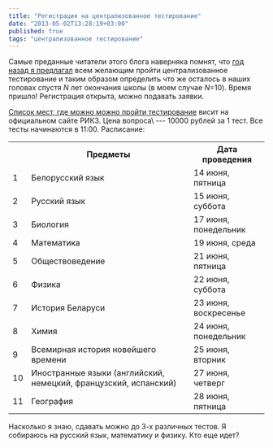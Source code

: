 ```yaml
---
title: "Регистрация на централизованное тестирование"
date: "2013-05-02T13:28:19+03:00"
published: true
tags: "централизованное тестирование"
---
```


Самые преданные читатели этого блога наверняка помнят, что
[год назад я предлагал](/post/centralizedtesting/) всем желающим пройти централизованное тестирование и таким образом
определить что же осталось в наших головах спустя *N* лет окончания школы (в моем случае *N*=10). Время пришло!
Регистрация открыта, можно подавать заявки.

[Список мест, где можно можно пройти тестирование](http://rikc.by/ru/testing/popup/regpostsMinsk.aspx) висит на
официальном сайте РИКЗ. Цена вопроса\ --- 10000 рублей за 1 тест. Все тесты начинаются в 11:00. Расписание:

<table class="table table-striped">
    <tr>
        <th>&nbsp;</th>
        <th>Предметы</th>
        <th>Дата проведения</th>
    </tr>
    <tr>
        <td>1</td>
        <td>Белорусский язык</td>
        <td>14 июня, пятница</td>
    </tr>
    <tr>
        <td>2</td>
        <td>Русский язык</td>
        <td>15 июня, суббота</td>
    </tr>
    <tr>
        <td>3</td>
        <td>Биология</td>
        <td>17 июня, понедельник</td>
    </tr>
    <tr>
        <td>4</td>
        <td>Математика</td>
        <td>19 июня, среда</td>
    </tr>
    <tr>
        <td>5</td>
        <td>Обществоведение</td>
        <td>21 июня, пятница</td>
    </tr>
    <tr>
        <td>6</td>
        <td>Физика</td>
        <td>22 июня, суббота</td>
    </tr>
    <tr>
        <td>7</td>
        <td>История Беларуси</td>
        <td>23 июня, воскресенье</td>
    </tr>
    <tr>
        <td>8</td>
        <td>Химия</td>
        <td>24 июня, понедельник</td>
    </tr>
    <tr>
        <td>9</td>
        <td>Всемирная история новейшего времени</td>
        <td>25 июня, вторник</td>
    </tr>
    <tr>
        <td>10</td>
        <td>Иностранные языки (английский, немецкий, французский, испанский)</td>
        <td>27 июня, четверг</td>
    </tr>
    <tr>
        <td>11</td>
        <td>География</td>
        <td>28 июня, пятница</td>
    </tr>
</table>

Насколько я знаю, сдавать можно до 3-х различных тестов. Я собираюсь на русский язык, математику и физику.
Кто еще идет?
